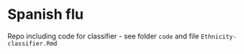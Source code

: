 # Spanish flu

Repo including code for classifier - see folder `code` and file `Ethnicity-classifier.Rmd`

